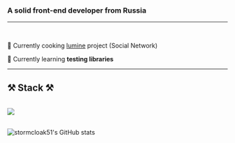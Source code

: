<h3 align="left">A solid front-end developer from Russia</h3>
<hr>
<br/>

<div align="left">
 
 🔭 Currently cooking [lumine](https://github.com/stormcloak51/lumine) project (Social Network)
 
 🌱 Currently learning **testing libraries**


 </div>

 <hr/>
 
<h2 align="left">⚒️ Stack ⚒️</h2>
<br/>
<div align="left">
    <img src="https://skillicons.dev/icons?i=html,sass,react,typescript,next,redux,tailwind,vite,figma,prisma,nest,docker,redis,git,npm" />
</div>

<br/>

![stormcloak51's GitHub stats](https://github-readme-stats.vercel.app/api?username=stormcloak51&show_icons=true&theme=radical)

